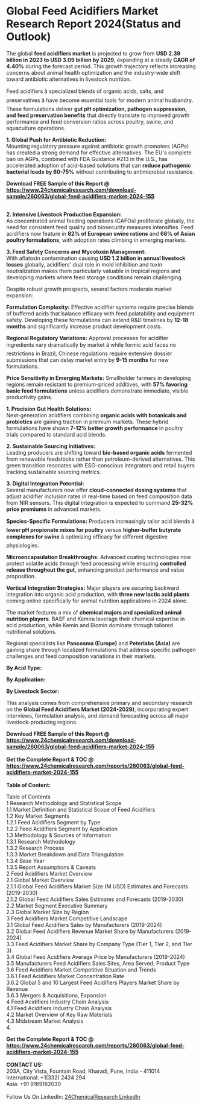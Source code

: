 <h1>Global Feed Acidifiers Market Research Report 2024(Status and Outlook)</h1><p>The global <strong>feed acidifiers market</strong> is projected to grow from <strong>USD 2.39 billion in 2023 to USD 3.09 billion by 2029</strong>, expanding at a steady <strong>CAGR of 4.40%</strong> during the forecast period. This growth trajectory reflects increasing concerns about animal health optimization and the industry-wide shift toward antibiotic alternatives in livestock nutrition.</p><p>Feed acidifiers â specialized blends of organic acids, salts, and preservatives â have become essential tools for modern animal husbandry. These formulations deliver <strong>gut pH optimization, pathogen suppression, and feed preservation benefits</strong> that directly translate to improved growth performance and feed conversion ratios across poultry, swine, and aquaculture operations.</p><p><strong>1. Global Push for Antibiotic Reduction:</strong><br>
Mounting regulatory pressure against antibiotic growth promoters (AGPs) has created a strong demand for effective alternatives. The EU's complete ban on AGPs, combined with FDA Guidance #213 in the U.S., has accelerated adoption of acid-based solutions that can <strong>reduce pathogenic bacterial loads by 60-75%</strong> without contributing to antimicrobial resistance.</p><div><b>Download FREE Sample of this Report @ 
            <a href="https://www.24chemicalresearch.com/download-sample/260063/global-feed-acidifiers-market-2024-155">
            https://www.24chemicalresearch.com/download-sample/260063/global-feed-acidifiers-market-2024-155</a></b></div><br><p><strong>2. Intensive Livestock Production Expansion:</strong><br>
As concentrated animal feeding operations (CAFOs) proliferate globally, the need for consistent feed quality and biosecurity measures intensifies. Feed acidifiers now feature in <strong>82% of European swine rations</strong> and <strong>68% of Asian poultry formulations</strong>, with adoption rates climbing in emerging markets.</p><p><strong>3. Feed Safety Concerns and Mycotoxin Management:</strong><br>
With aflatoxin contamination causing <strong>USD 1.2 billion in annual livestock losses</strong> globally, acidifiers' dual role in mold inhibition and toxin neutralization makes them particularly valuable in tropical regions and developing markets where feed storage conditions remain challenging.</p><p>Despite robust growth prospects, several factors moderate market expansion:</p><p><strong>Formulation Complexity:</strong> Effective acidifier systems require precise blends of buffered acids that balance efficacy with feed palatability and equipment safety. Developing these formulations can extend R&amp;D timelines by <strong>12-18 months</strong> and significantly increase product development costs.</p><p><strong>Regional Regulatory Variations:</strong> Approval processes for acidifier ingredients vary dramatically by market â while formic acid faces no restrictions in Brazil, Chinese regulations require extensive dossier submissions that can delay market entry by <strong>9-15 months</strong> for new formulations.</p><p><strong>Price Sensitivity in Emerging Markets:</strong> Smallholder farmers in developing regions remain resistant to premium-priced additives, with <strong>57% favoring basic feed formulations</strong> unless acidifiers demonstrate immediate, visible productivity gains.</p><p><strong>1. Precision Gut Health Solutions:</strong><br>
Next-generation acidifiers combining <strong>organic acids with botanicals and probiotics</strong> are gaining traction in premium markets. These hybrid formulations have shown <strong>7-12% better growth performance</strong> in poultry trials compared to standard acid blends.</p><p><strong>2. Sustainable Sourcing Initiatives:</strong><br>
Leading producers are shifting toward <strong>bio-based organic acids</strong> fermented from renewable feedstocks rather than petroleum-derived alternatives. This green transition resonates with ESG-conscious integrators and retail buyers tracking sustainable sourcing metrics.</p><p><strong>3. Digital Integration Potential:</strong><br>
Several manufacturers now offer <strong>cloud-connected dosing systems</strong> that adjust acidifier inclusion rates in real-time based on feed composition data from NIR sensors. This digital integration is expected to command <strong>25-32% price premiums</strong> in advanced markets.</p><p><strong>Species-Specific Formulations:</strong> Producers increasingly tailor acid blends â <strong>lower pH propionate mixes for poultry</strong> versus <strong>higher-buffer butyrate complexes for swine</strong> â optimizing efficacy for different digestive physiologies.</p><p>
    </p><p><strong>Microencapsulation Breakthroughs:</strong> Advanced coating technologies now protect volatile acids through feed processing while ensuring <strong>controlled release throughout the gut</strong>, enhancing product performance and value proposition.</p><p><strong>Vertical Integration Strategies:</strong> Major players are securing backward integration into organic acid production, with <strong>three new lactic acid plants</strong> coming online specifically for animal nutrition applications in 2024 alone.</p><p>The market features a mix of <strong>chemical majors and specialized animal nutrition players</strong>. BASF and Kemira leverage their chemical expertise in acid production, while Kemin and Biomin dominate through tailored nutritional solutions.</p><p>Regional specialists like <strong>Pancosma (Europe)</strong> and <strong>Peterlabs (Asia)</strong> are gaining share through localized formulations that address specific pathogen challenges and feed composition variations in their markets.</p><p><strong>By Acid Type:</strong></p><p><strong>By Application:</strong></p><p><strong>By Livestock Sector:</strong></p><p>This analysis comes from comprehensive primary and secondary research on the <strong>Global Feed Acidifiers Market (2024-2029)</strong>, incorporating expert interviews, formulation analysis, and demand forecasting across all major livestock-producing regions.</p><div><b>Download FREE Sample of this Report @ 
            <a href="https://www.24chemicalresearch.com/download-sample/260063/global-feed-acidifiers-market-2024-155">
            https://www.24chemicalresearch.com/download-sample/260063/global-feed-acidifiers-market-2024-155</a></b></div><br><div><b>Get the Complete Report & TOC @ 
            <a href="https://www.24chemicalresearch.com/reports/260063/global-feed-acidifiers-market-2024-155">
            https://www.24chemicalresearch.com/reports/260063/global-feed-acidifiers-market-2024-155</a></b></div><br>
            <b>Table of Content:</b><p>Table of Contents<br />
1 Research Methodology and Statistical Scope<br />
1.1 Market Definition and Statistical Scope of Feed Acidifiers<br />
1.2 Key Market Segments<br />
1.2.1 Feed Acidifiers Segment by Type<br />
1.2.2 Feed Acidifiers Segment by Application<br />
1.3 Methodology & Sources of Information<br />
1.3.1 Research Methodology<br />
1.3.2 Research Process<br />
1.3.3 Market Breakdown and Data Triangulation<br />
1.3.4 Base Year<br />
1.3.5 Report Assumptions & Caveats<br />
2 Feed Acidifiers Market Overview<br />
2.1 Global Market Overview<br />
2.1.1 Global Feed Acidifiers Market Size (M USD) Estimates and Forecasts (2019-2030)<br />
2.1.2 Global Feed Acidifiers Sales Estimates and Forecasts (2019-2030)<br />
2.2 Market Segment Executive Summary<br />
2.3 Global Market Size by Region<br />
3 Feed Acidifiers Market Competitive Landscape<br />
3.1 Global Feed Acidifiers Sales by Manufacturers (2019-2024)<br />
3.2 Global Feed Acidifiers Revenue Market Share by Manufacturers (2019-2024)<br />
3.3 Feed Acidifiers Market Share by Company Type (Tier 1, Tier 2, and Tier 3)<br />
3.4 Global Feed Acidifiers Average Price by Manufacturers (2019-2024)<br />
3.5 Manufacturers Feed Acidifiers Sales Sites, Area Served, Product Type<br />
3.6 Feed Acidifiers Market Competitive Situation and Trends<br />
3.6.1 Feed Acidifiers Market Concentration Rate<br />
3.6.2 Global 5 and 10 Largest Feed Acidifiers Players Market Share by Revenue<br />
3.6.3 Mergers & Acquisitions, Expansion<br />
4 Feed Acidifiers Industry Chain Analysis<br />
4.1 Feed Acidifiers Industry Chain Analysis<br />
4.2 Market Overview of Key Raw Materials<br />
4.3 Midstream Market Analysis<br />
4.</p><div><b>Get the Complete Report & TOC @ 
            <a href="https://www.24chemicalresearch.com/reports/260063/global-feed-acidifiers-market-2024-155">
            https://www.24chemicalresearch.com/reports/260063/global-feed-acidifiers-market-2024-155</a></b></div><br><b>CONTACT US:</b><br>
            203A, City Vista, Fountain Road, Kharadi, Pune, India - 411014<br>
            International: +1(332) 2424 294<br>
            Asia: +91 9169162030 <br><br>
            Follow Us On LinkedIn: <a href="https://www.linkedin.com/company/24chemicalresearch/">24ChemicalResearch LinkedIn</a>